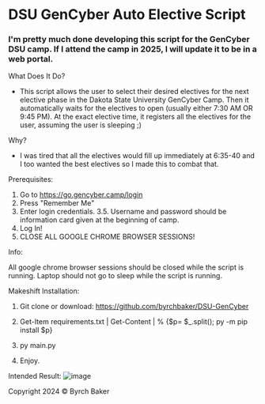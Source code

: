 # DSU GenCyber Auto Elective Script

### I'm pretty much done developing this script for the GenCyber DSU camp. If I attend the camp in 2025, I will update it to be in a web portal.

What Does It Do?
  - This script allows the user to select their desired electives for the next elective phase in the Dakota State University GenCyber Camp. Then it automatically waits for the electives to open (usually either 7:30 AM OR 9:45 PM). At the exact elective time, it registers all the electives for the user, assuming the user is sleeping ;)

Why?
  - I was tired that all the electives would fill up immediately at 6:35-40 and I too wanted the best electives so I made this to combat that.

Prerequisites:

1. Go to https://go.gencyber.camp/login
2. Press "Remember Me"
3. Enter login credentials.
   3.5. Username and password should be information card given at the beginning of camp.
4. Log In!
5. CLOSE ALL GOOGLE CHROME BROWSER SESSIONS!

Info:

All google chrome browser sessions should be closed while the script is running. 
Laptop should not go to sleep while the script is running. 

Makeshift Installation:

1. Git clone or download: https://github.com/byrchbaker/DSU-GenCyber

2. Get-Item requirements.txt | Get-Content | % {$p= $_.split(); py -m pip install $p}

3. py main.py

4. Enjoy.

Intended Result:
![image](https://github.com/byrchbaker/DSU-GenCyber-Enroll/assets/62627217/2b30d646-7a35-4705-8e9e-f2e23b54eb47)





Copyright 2024 © Byrch Baker
